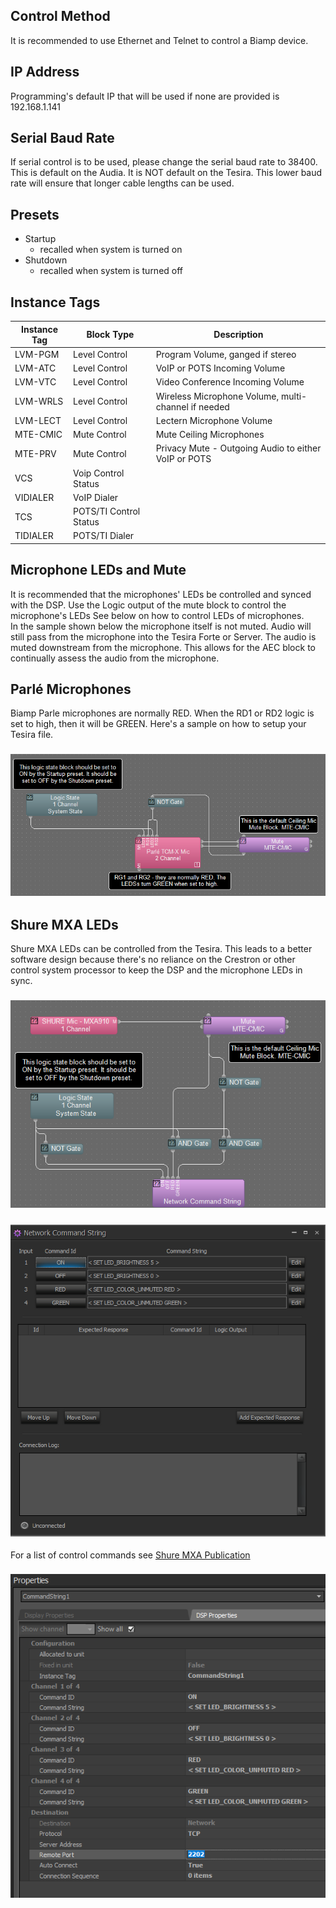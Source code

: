 ## Control Method
It is recommended to use Ethernet and Telnet to control a Biamp device.

## IP Address
Programming's default IP that will be used if none are provided is 192.168.1.141

## Serial Baud Rate
If serial control is to be used, please change the serial baud rate to 38400. This is default on the Audia.
It is NOT default on the Tesira. This lower baud rate will ensure that longer cable lengths can be used.

## Presets
* Startup
  - recalled when system is turned on
* Shutdown
  - recalled when system is turned off

## Instance Tags
| Instance Tag | Block Type | Description |
|-|-|-|
| LVM-PGM | Level Control | Program Volume, ganged if stereo|
| LVM-ATC | Level Control | VoIP or POTS Incoming Volume |
| LVM-VTC | Level Control | Video Conference Incoming Volume |
| LVM-WRLS | Level Control | Wireless Microphone Volume, multi-channel if needed |
| LVM-LECT | Level Control | Lectern Microphone Volume
| MTE-CMIC | Mute Control | Mute Ceiling Microphones
| MTE-PRV | Mute Control | Privacy Mute - Outgoing Audio to either VoIP or POTS |
| VCS | Voip Control Status | |
| VIDIALER | VoIP Dialer | |
| TCS | POTS/TI Control Status | |
| TIDIALER | POTS/TI Dialer | |

## Microphone LEDs and Mute
It is recommended that the microphones' LEDs be controlled and synced with the DSP. Use the Logic output of the mute block to control the microphone's LEDs
See below on how to control LEDs of microphones.
<br>
In the sample shown below the microphone itself is not muted. Audio will still pass from the microphone into the Tesira Forte or Server. The audio is muted downstream from the microphone. This allows for the AEC block to continually assess the audio from the microphone.

## Parlé Microphones
Biamp Parle microphones are normally RED. When the RD1 or RD2 logic is set to high, then it will be GREEN.
Here's a sample on how to setup your Tesira file.
### ![parle sample](parle-mute-sample.png)

## Shure MXA LEDs
Shure MXA LEDs can be controlled from the Tesira. This leads to a better software design because there's no reliance on the Crestron or other control system processor to keep the DSP and the microphone LEDs in sync.
### ![shure mute sample](shure-mute-sample.png)
### ![shure command strings](shure-command-strings.png)
For a list of control commands see [Shure MXA Publication](https://pubs.shure.com/command-strings/MXA-MUTE/en-US)
### ![shure command string properties](shure-command-strings-props.png)
